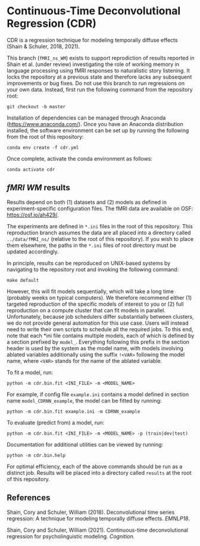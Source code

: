 # Continuous-Time Deconvolutional Regression (CDR)
CDR is a regression technique for modeling temporally diffuse effects (Shain & Schuler, 2018, 2021).

This branch (`fMRI_ns_WM`) exists to support reprodiction of results reported in Shain et al. (under review)
investigating the role of working memory in language processing using fMRI responses to naturalistic story listening.
It locks the repository at a previous state and therefore lacks any subsequent improvements or bug fixes.
Do not use this branch to run regressions on your own data.
Instead, first run the following command from the repository root:

`git checkout -b master`

Installation of dependencies can be managed through Anaconda (https://www.anaconda.com/).
Once you have an Anaconda distribution installed, the software environment can be set up by running the following from the root of this repository:

`conda env create -f cdr.yml`

Once complete, activate the conda environment as follows:

`conda activate cdr`

## _fMRI WM_ results

Results depend on both (1) datasets and (2) models as defined in experiment-specific configuration files.
The fMRI data are available on OSF: https://osf.io/ah429/.

The experiments are defined in `*.ini` files in the root of this repository.
This reproduction branch assumes the data are all placed into a directory called `../data/fMRI_ns/` (relative to the root of this repository).
If you wish to place them elsewhere, the paths in the `*.ini` files of root directory must be updated accordingly.

In principle, results can be reproduced on UNIX-based systems by navigating to the repository root and invoking the following command:

`make default`

However, this will fit models sequentially, which will take a long time (probably weeks on typical computers).
We therefore recommend either (1) targeted reproduction of the specific models of interest to you or (2) full reproduction on a compute cluster that can fit models in parallel.
Unfortunately, because job schedulers differ substantially between clusters, we do not provide general automation for this use case.
Users will instead need to write their own scripts to schedule all the required jobs.
To this end, note that each *ini file contains multiple models, each of which is defined by a section prefixed by `model_`.
Everything following this prefix in the section header is used by the system as the model name, with models involving ablated variables additionally using the suffix `!<VAR>` following the model name, where `<VAR>` stands for the name of the ablated variable.

To fit a model, run:

`python -m cdr.bin.fit <INI_FILE> -m <MODEL_NAME>`

For example, if config file `example.ini` contains a model defined in section name `model_CDRNN_example`, the model can be fitted by running:

`python -m cdr.bin.fit example.ini -m CDRNN_example`

To evaluate (predict from) a model, run:

`python -m cdr.bin.fit <INI_FILE> -m <MODEL_NAME> -p (train|dev|test)`

Documentation for additional utilities can be viewed by running:

`python -m cdr.bin.help`

For optimal efficiency, each of the above commands should be run as a distinct job.
Results will be placed into a directory called `results` at the root of this repository.

## References
Shain, Cory and Schuler, William (2018). Deconvolutional time series regression: A technique for modeling temporally diffuse effects. _EMNLP18_.

Shain, Cory and Schuler, William (2021). Continuous-time deconvolutional regression for psycholinguistic modeling. _Cognition_.

